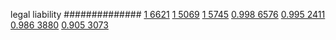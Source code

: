 


legal liability
##############
[1 6621](https://www.phylliida.dev/modelwelfare/qwenbailconversationsWithJournals/#ZjAsZjAuMcUFLsYMLjDLCS4yywvPDSRjLGMhzBEhNw==)
[1 5069](https://www.phylliida.dev/modelwelfare/qwenbailconversationsWithJournals/#ZjAsZjAuMcUFLsYMLjDLCckbxAsuMs0NJGMsYyHMESExMQ==)
[1 5745](https://www.phylliida.dev/modelwelfare/qwenbailconversationsWithJournals/#ZjAsZjAuxgUuMccHLjLJCc0LySjGDSRjLGMhzBEhNg==)
[0.998 6576](https://www.phylliida.dev/modelwelfare/qwenbailconversationsWithJournals/#ZjAsZjAuxgXJB8sJLjHNDC40zg4kYyxjIc0SITA=)
[0.995 2411](https://www.phylliida.dev/modelwelfare/qwenbailconversationsWithJournals/#ZjAsZjAuxgUuMscHyRAuyhvECy4zzQ0kYyxjIcwRITM=)
[0.986 3880](https://www.phylliida.dev/modelwelfare/qwenbailconversationsWithJournals/#ZjAsZjAuxgXJB8sJLjHNDM4aLjAkYyxjIc0SITI=)
[0.905 3073](https://www.phylliida.dev/modelwelfare/qwenbailconversationsWithJournals/#ZjAsZjAuxgXJB8sJLjPLCy45zQ0kYyxjIcwRITM=)
